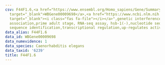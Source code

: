 ```yaml
---
csv: F44F1.6,<a href="https://www.ensembl.org/Homo_sapiens/Gene/Summary?db=core;g=WBGene00009698"
  target="_blank">WBGene00009698</a>,<a href="https://www.ncbi.nlm.nih.gov/pubmed/30894454"
  target="_blank"><i class="fas fa-file"></i></a>",genetic interference,functional
  association,prime adult stage, RNA-seq assay, hsb-1(-),nucleotide sequence identification,nucleotide
  sequence identification,transcriptional regulation,up-regulates activity
data_alias: F44F1.6
data_id: WBGene00009698
data_numevidence: 1
data_species: Caenorhabditis elegans
data_taxid: '6239'
title: F44F1.6
---
```

